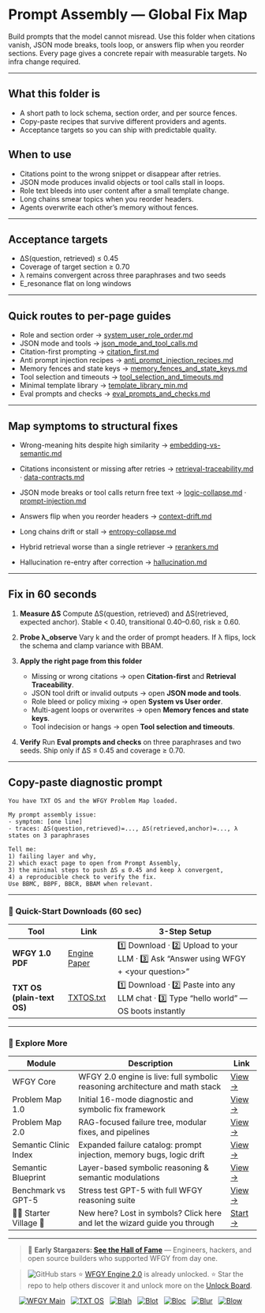 # Prompt Assembly — Global Fix Map

Build prompts that the model cannot misread.
Use this folder when citations vanish, JSON mode breaks, tools loop, or answers flip when you reorder sections. Every page gives a concrete repair with measurable targets. No infra change required.

---

## What this folder is

* A short path to lock schema, section order, and per source fences.
* Copy-paste recipes that survive different providers and agents.
* Acceptance targets so you can ship with predictable quality.

## When to use

* Citations point to the wrong snippet or disappear after retries.
* JSON mode produces invalid objects or tool calls stall in loops.
* Role text bleeds into user content after a small template change.
* Long chains smear topics when you reorder headers.
* Agents overwrite each other’s memory without fences.

---

## Acceptance targets

* ΔS(question, retrieved) ≤ 0.45
* Coverage of target section ≥ 0.70
* λ remains convergent across three paraphrases and two seeds
* E\_resonance flat on long windows

---

## Quick routes to per-page guides

* Role and section order → [system\_user\_role\_order.md](https://github.com/onestardao/WFGY/blob/main/ProblemMap/GlobalFixMap/PromptAssembly/system_user_role_order.md)
* JSON mode and tools → [json\_mode\_and\_tool\_calls.md](https://github.com/onestardao/WFGY/blob/main/ProblemMap/GlobalFixMap/PromptAssembly/json_mode_and_tool_calls.md)
* Citation-first prompting → [citation\_first.md](https://github.com/onestardao/WFGY/blob/main/ProblemMap/GlobalFixMap/PromptAssembly/citation_first.md)
* Anti prompt injection recipes → [anti\_prompt\_injection\_recipes.md](https://github.com/onestardao/WFGY/blob/main/ProblemMap/GlobalFixMap/PromptAssembly/anti_prompt_injection_recipes.md)
* Memory fences and state keys → [memory\_fences\_and\_state\_keys.md](https://github.com/onestardao/WFGY/blob/main/ProblemMap/GlobalFixMap/PromptAssembly/memory_fences_and_state_keys.md)
* Tool selection and timeouts → [tool\_selection\_and\_timeouts.md](https://github.com/onestardao/WFGY/blob/main/ProblemMap/GlobalFixMap/PromptAssembly/tool_selection_and_timeouts.md)
* Minimal template library → [template\_library\_min.md](https://github.com/onestardao/WFGY/blob/main/ProblemMap/GlobalFixMap/PromptAssembly/template_library_min.md)
* Eval prompts and checks → [eval\_prompts\_and\_checks.md](https://github.com/onestardao/WFGY/blob/main/ProblemMap/GlobalFixMap/PromptAssembly/eval_prompts_and_checks.md)

---

## Map symptoms to structural fixes

* Wrong-meaning hits despite high similarity
  → [embedding-vs-semantic.md](https://github.com/onestardao/WFGY/blob/main/ProblemMap/embedding-vs-semantic.md)

* Citations inconsistent or missing after retries
  → [retrieval-traceability.md](https://github.com/onestardao/WFGY/blob/main/ProblemMap/retrieval-traceability.md) · [data-contracts.md](https://github.com/onestardao/WFGY/blob/main/ProblemMap/data-contracts.md)

* JSON mode breaks or tool calls return free text
  → [logic-collapse.md](https://github.com/onestardao/WFGY/blob/main/ProblemMap/logic-collapse.md) · [prompt-injection.md](https://github.com/onestardao/WFGY/blob/main/ProblemMap/prompt-injection.md)

* Answers flip when you reorder headers
  → [context-drift.md](https://github.com/onestardao/WFGY/blob/main/ProblemMap/context-drift.md)

* Long chains drift or stall
  → [entropy-collapse.md](https://github.com/onestardao/WFGY/blob/main/ProblemMap/entropy-collapse.md)

* Hybrid retrieval worse than a single retriever
  → [rerankers.md](https://github.com/onestardao/WFGY/blob/main/ProblemMap/rerankers.md)

* Hallucination re-entry after correction
  → [hallucination.md](https://github.com/onestardao/WFGY/blob/main/ProblemMap/hallucination.md)

---

## Fix in 60 seconds

1. **Measure ΔS**
   Compute ΔS(question, retrieved) and ΔS(retrieved, expected anchor).
   Stable < 0.40, transitional 0.40–0.60, risk ≥ 0.60.

2. **Probe λ\_observe**
   Vary k and the order of prompt headers. If λ flips, lock the schema and clamp variance with BBAM.

3. **Apply the right page from this folder**

   * Missing or wrong citations → open **Citation-first** and **Retrieval Traceability**.
   * JSON tool drift or invalid outputs → open **JSON mode and tools**.
   * Role bleed or policy mixing → open **System vs User order**.
   * Multi-agent loops or overwrites → open **Memory fences and state keys**.
   * Tool indecision or hangs → open **Tool selection and timeouts**.

4. **Verify**
   Run **Eval prompts and checks** on three paraphrases and two seeds.
   Ship only if ΔS ≤ 0.45 and coverage ≥ 0.70.

---

## Copy-paste diagnostic prompt

```
You have TXT OS and the WFGY Problem Map loaded.

My prompt assembly issue:
- symptom: [one line]
- traces: ΔS(question,retrieved)=..., ΔS(retrieved,anchor)=..., λ states on 3 paraphrases

Tell me:
1) failing layer and why,
2) which exact page to open from Prompt Assembly,
3) the minimal steps to push ΔS ≤ 0.45 and keep λ convergent,
4) a reproducible check to verify the fix.
Use BBMC, BBPF, BBCR, BBAM when relevant.
```

---

### 🔗 Quick-Start Downloads (60 sec)

| Tool                       | Link                                                                                                                                       | 3-Step Setup                                                                             |
| -------------------------- | ------------------------------------------------------------------------------------------------------------------------------------------ | ---------------------------------------------------------------------------------------- |
| **WFGY 1.0 PDF**           | [Engine Paper](https://github.com/onestardao/WFGY/blob/main/I_am_not_lizardman/WFGY_All_Principles_Return_to_One_v1.0_PSBigBig_Public.pdf) | 1️⃣ Download · 2️⃣ Upload to your LLM · 3️⃣ Ask “Answer using WFGY + \<your question>”   |
| **TXT OS (plain-text OS)** | [TXTOS.txt](https://github.com/onestardao/WFGY/blob/main/OS/TXTOS.txt)                                                                     | 1️⃣ Download · 2️⃣ Paste into any LLM chat · 3️⃣ Type “hello world” — OS boots instantly |

---

### 🧭 Explore More

| Module                   | Description                                                                  | Link                                                                                               |
| ------------------------ | ---------------------------------------------------------------------------- | -------------------------------------------------------------------------------------------------- |
| WFGY Core                | WFGY 2.0 engine is live: full symbolic reasoning architecture and math stack | [View →](https://github.com/onestardao/WFGY/tree/main/core/README.md)                              |
| Problem Map 1.0          | Initial 16-mode diagnostic and symbolic fix framework                        | [View →](https://github.com/onestardao/WFGY/tree/main/ProblemMap/README.md)                        |
| Problem Map 2.0          | RAG-focused failure tree, modular fixes, and pipelines                       | [View →](https://github.com/onestardao/WFGY/blob/main/ProblemMap/rag-architecture-and-recovery.md) |
| Semantic Clinic Index    | Expanded failure catalog: prompt injection, memory bugs, logic drift         | [View →](https://github.com/onestardao/WFGY/blob/main/ProblemMap/SemanticClinicIndex.md)           |
| Semantic Blueprint       | Layer-based symbolic reasoning & semantic modulations                        | [View →](https://github.com/onestardao/WFGY/tree/main/SemanticBlueprint/README.md)                 |
| Benchmark vs GPT-5       | Stress test GPT-5 with full WFGY reasoning suite                             | [View →](https://github.com/onestardao/WFGY/tree/main/benchmarks/benchmark-vs-gpt5/README.md)      |
| 🧙‍♂️ Starter Village 🏡 | New here? Lost in symbols? Click here and let the wizard guide you through   | [Start →](https://github.com/onestardao/WFGY/blob/main/StarterVillage/README.md)                   |

---

> 👑 **Early Stargazers: [See the Hall of Fame](https://github.com/onestardao/WFGY/tree/main/stargazers)** —
> Engineers, hackers, and open source builders who supported WFGY from day one.

> <img src="https://img.shields.io/github/stars/onestardao/WFGY?style=social" alt="GitHub stars"> ⭐ [WFGY Engine 2.0](https://github.com/onestardao/WFGY/blob/main/core/README.md) is already unlocked. ⭐ Star the repo to help others discover it and unlock more on the [Unlock Board](https://github.com/onestardao/WFGY/blob/main/STAR_UNLOCKS.md).

<div align="center">

[![WFGY Main](https://img.shields.io/badge/WFGY-Main-red?style=flat-square)](https://github.com/onestardao/WFGY)
 
[![TXT OS](https://img.shields.io/badge/TXT%20OS-Reasoning%20OS-orange?style=flat-square)](https://github.com/onestardao/WFGY/tree/main/OS)
 
[![Blah](https://img.shields.io/badge/Blah-Semantic%20Embed-yellow?style=flat-square)](https://github.com/onestardao/WFGY/tree/main/OS/BlahBlahBlah)
 
[![Blot](https://img.shields.io/badge/Blot-Persona%20Core-green?style=flat-square)](https://github.com/onestardao/WFGY/tree/main/OS/BlotBlotBlot)
 
[![Bloc](https://img.shields.io/badge/Bloc-Reasoning%20Compiler-blue?style=flat-square)](https://github.com/onestardao/WFGY/tree/main/OS/BlocBlocBloc)
 
[![Blur](https://img.shields.io/badge/Blur-Text2Image%20Engine-navy?style=flat-square)](https://github.com/onestardao/WFGY/tree/main/OS/BlurBlurBlur)
 
[![Blow](https://img.shields.io/badge/Blow-Game%20Logic-purple?style=flat-square)](https://github.com/onestardao/WFGY/tree/main/OS/BlowBlowBlow)
 

</div>
